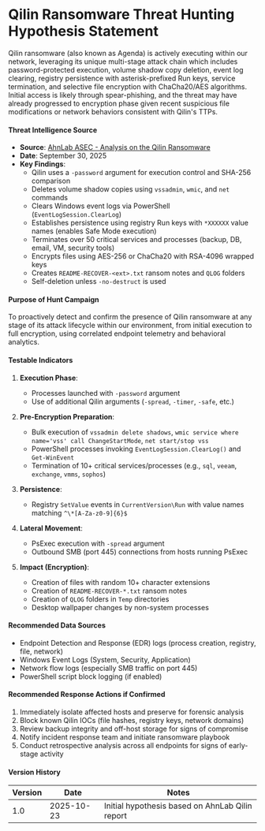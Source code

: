# Qilin Ransomware Threat Hunting Hypothesis Statement

Qilin ransomware (also known as Agenda) is actively executing within our network, leveraging its unique multi-stage attack chain which includes password-protected execution, volume shadow copy deletion, event log clearing, registry persistence with asterisk-prefixed Run keys, service termination, and selective file encryption with ChaCha20/AES algorithms. Initial access is likely through spear-phishing, and the threat may have already progressed to encryption phase given recent suspicious file modifications or network behaviors consistent with Qilin's TTPs.

#### Threat Intelligence Source

- **Source**: [AhnLab ASEC - Analysis on the Qilin Ransomware](https://asec.ahnlab.com/en/90497/)
- **Date**: September 30, 2025
- **Key Findings**:
  - Qilin uses a `-password` argument for execution control and SHA-256 comparison
  - Deletes volume shadow copies using `vssadmin`, `wmic`, and `net` commands
  - Clears Windows event logs via PowerShell (`EventLogSession.ClearLog`)
  - Establishes persistence using registry Run keys with `*XXXXXX` value names (enables Safe Mode execution)
  - Terminates over 50 critical services and processes (backup, DB, email, VM, security tools)
  - Encrypts files using AES-256 or ChaCha20 with RSA-4096 wrapped keys
  - Creates `README-RECOVER-<ext>.txt` ransom notes and `QLOG` folders
  - Self-deletion unless `-no-destruct` is used

#### Purpose of Hunt Campaign 

To proactively detect and confirm the presence of Qilin ransomware at any stage of its attack lifecycle within our environment, from initial execution to full encryption, using correlated endpoint telemetry and behavioral analytics.

#### Testable Indicators

1. **Execution Phase**:
   - Processes launched with `-password` argument
   - Use of additional Qilin arguments (`-spread`, `-timer`, `-safe`, etc.)

2. **Pre-Encryption Preparation**:
   - Bulk execution of `vssadmin delete shadows`, `wmic service where name='vss' call ChangeStartMode`, `net start/stop vss`
   - PowerShell processes invoking `EventLogSession.ClearLog()` and `Get-WinEvent`
   - Termination of 10+ critical services/processes (e.g., `sql`, `veeam`, `exchange`, `vmms`, `sophos`)

3. **Persistence**:
   - Registry `SetValue` events in `CurrentVersion\Run` with value names matching `^\*[A-Za-z0-9]{6}$`

4. **Lateral Movement**:
   - PsExec execution with `-spread` argument
   - Outbound SMB (port 445) connections from hosts running PsExec

5. **Impact (Encryption)**:
   - Creation of files with random 10+ character extensions
   - Creation of `README-RECOVER-*.txt` ransom notes
   - Creation of `QLOG` folders in `Temp` directories
   - Desktop wallpaper changes by non-system processes

#### Recommended Data Sources

- Endpoint Detection and Response (EDR) logs (process creation, registry, file, network)
- Windows Event Logs (System, Security, Application)
- Network flow logs (especially SMB traffic on port 445)
- PowerShell script block logging (if enabled)

#### Recommended Response Actions if Confirmed

1. Immediately isolate affected hosts and preserve for forensic analysis
2. Block known Qilin IOCs (file hashes, registry keys, network domains)
3. Review backup integrity and off-host storage for signs of compromise
4. Notify incident response team and initiate ransomware playbook
5. Conduct retrospective analysis across all endpoints for signs of early-stage activity

#### Version History

| Version | Date       | Notes                          |
|---------|------------|--------------------------------|
| 1.0     | 2025-10-23 | Initial hypothesis based on AhnLab Qilin report |
